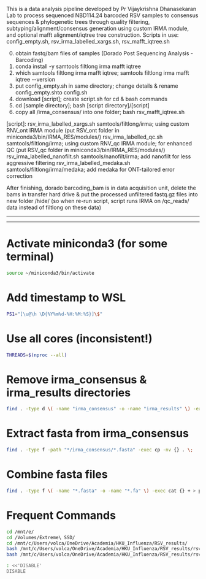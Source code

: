 This is a data analysis pipeline developed by Pr Vijaykrishna Dhanasekaran Lab to process sequenced NBD114.24 barcoded RSV samples to consensus sequences & phylogenetic trees through quality filtering, subtyping/alignment/consensus generation using custom IRMA module, and optional mafft alignment/iqtree tree construction.
Scripts in use: config_empty.sh, rsv_irma_labelled_xargs.sh, rsv_mafft_iqtree.sh

0) 	obtain fastq/bam files of samples  (Dorado Post Sequencing Analysis - Barcoding)
1)	conda install -y samtools filtlong irma mafft iqtree
2)	which samtools filtlong irma mafft iqtree; samtools filtlong irma mafft iqtree --version
3)	put config_empty.sh in same directory; change details & rename config_empty.shto config.sh
4)	download [script]; create script.sh for cd & bash commands
5)	cd [sample directory]; bash [script directory]/[script]
6) 	copy all /irma_consensus/ into one folder; bash rsv_mafft_iqtree.sh

[script]:
rsv_irma_labelled_xargs.sh samtools/filtlong/irma; using custom RNV_ont IRMA module (put RSV_ont folder in miniconda3/bin/IRMA_RES/modules/)
rsv_irma_labelled_qc.sh samtools/filtlong/irma; using custom RNV_qc IRMA module; for enhanced QC (put RSV_qc folder in miniconda3/bin/IRMA_RES/modules/)
rsv_irma_labelled_nanofilt.sh samtools/nanofilt/irma; add nanofilt for less aggressive filtering
rsv_irma_labelled_medaka.sh samtools/filtlong/irma/medaka; add medaka for ONT-tailored error correction

After finishing, dorado barcoding_bam is in data acquisition unit, delete the bams in transfer hard drive & put the processed unfiltered fastq.gz files into new folder /hide/ (so when re-run script, script runs IRMA on /qc_reads/ data instead of filtlong on these data)


------------------------------------------------------------------------------------------------------
------------------------------------------------------------------------------------------------------
# Activate miniconda3 (for some terminal)
```bash
source ~/miniconda3/bin/activate  
```
# Add timestamp to WSL
```bash
PS1="[\u@\h \D{%Y%m%d-%H:%M:%S}]\$"
```
# Use all cores (inconsistent!)
```bash
THREADS=$(nproc --all)
```
# Remove irma_consensus & irma_results directories
```bash
find . -type d \( -name "irma_consensus" -o -name "irma_results" \) -exec rm -rf {} \;
```
# Extract fasta from irma_consensus
```bash
find . -type f -path "*/irma_consensus/*.fasta" -exec cp -nv {} . \;
```
# Combine fasta files
```bash
find . -type f \( -name "*.fasta" -o -name "*.fa" \) -exec cat {} + > pooled.fasta && echo >> pooled.fasta
```
# Frequent Commands
```bash
cd /mnt/e/
cd /Volumes/Extreme\ SSD/
cd /mnt/c/Users/volca/OneDrive/Academia/HKU_Influenza/RSV_results/
bash /mnt/c/Users/volca/OneDrive/Academia/HKU_Influenza/RSV_results/rsv_irma_labelled_xargs.sh
bash /mnt/c/Users/volca/OneDrive/Academia/HKU_Influenza/RSV_results/rsv_mafft_iqtree.sh

: <<'DISABLE'
DISABLE
```


